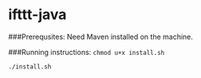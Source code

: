 ifttt-java
==========

###Prerequsites:
Need Maven installed on the machine.

###Running instructions:
<code>chmod u+x install.sh</code>

<code>./install.sh</code>
